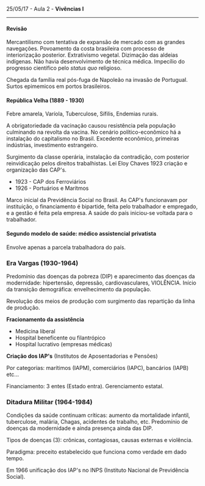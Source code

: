 25/05/17 - Aula 2 - **Vivências I**

---

#### Revisão

Mercantilismo com tentativa de expansão de mercado com as grandes navegações. Povoamento da costa brasileira com processo de interiorização posterior. Extrativismo vegetal. Dizimação das aldeias indígenas. Não havia desenvolvimento de técnica médica. Impecílio do progresso científico pelo _status quo_ religioso.

Chegada da família real pós-fuga de Napoleão na invasão de Portugual. Surtos epimemicos em portos brasileiros.

#### República Velha \(1889 - 1930\)

Febre amarela, Varíola, Tuberculose, Sífilis, Endemias rurais.

A obrigatoriedade da vacinação causou resistência pela população culminando na revolta da vacina. No cenário político-econômico há a instalação do capitalismo no Brasil. Excedente econômico, primeiras indústrias, investimento estrangeiro.

Surgimento da classe operária, instalação da contradição, com posterior reinvidicação pelos direitos trabalhistas. Lei Eloy Chaves 1923 criação e organização das CAP's.

* 1923 - CAP dos Ferroviários
* 1926 - Portuários e Marítmos  

Marco inicial da Previdência Social no Brasil. As CAP's funcionavam por instituição, o financiamento é bipartide, feita pelo trabalhador e empregado, e a gestão é feita pela empresa. A saúde do país iniciou-se voltada para o trabalhador.

#### Segundo modelo de saúde: médico assistencial privatista

Envolve apenas a parcela trabalhadora do país.

### Era Vargas \(1930-1964\)

Predomínio das doenças da pobreza \(DIP\) e aparecimento das doenças da modernidade: hipertensão, depressão, cardiovasculares, VIOLÊNCIA. Início da transição demográfica: envelhecimento da população.

Revolução dos meios de produção com surgimento das repartição da linha de produção.

**Fracionamento da assistência**

* Medicina liberal
* Hospital beneficente ou filantrópico
* Hospital lucrativo \(empresas médicas\)

**Criação dos IAP's** \(Institutos de Aposentadorias e Pensões\)

Por categorias: marítimos \(IAPM\), comerciários \(IAPC\), bancários \(IAPB\) etc...

Financiamento: 3 entes \(Estado entra\). Gerenciamento estatal.

### Ditadura Militar \(1964-1984\)

Condições da saúde continuam críticas: aumento da mortalidade infantil, tuberculose, malária, Chagas, acidentes de trabalho, etc. Predomínio de doenças da modernidade e ainda presença ainda das DIP.

Tipos de doenças \(3\): crônicas, contagiosas, causas externas e violência.

Paradigma: preceito estabelecido que funciona como verdade em dado tempo.

Em 1966 unificação dos IAP's no INPS \(Instituto Nacional de Previdência Social\).

